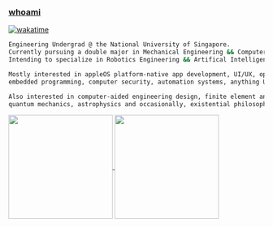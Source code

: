 ### [whoami](https://en.wikipedia.org/wiki/Whoami)
[![wakatime](https://wakatime.com/badge/user/7d93b53f-57a1-4e40-bd51-06458b6e8d59.svg)](https://wakatime.com/@7d93b53f-57a1-4e40-bd51-06458b6e8d59)

 
```sh
Engineering Undergrad @ the National University of Singapore.
Currently pursuing a double major in Mechanical Engineering && Computer Science.
Intending to specialize in Robotics Engineering && Artifical Intelligence.

Mostly interested in appleOS platform-native app development, UI/UX, operating systems engineering,
embedded programming, computer security, automation systems, anything Unix.

Also interested in computer-aided engineering design, finite element analysis, system dynamics modelling,
quantum mechanics, astrophysics and occasionally, existential philosophy and constitutional law.
```
<a href="https://github.com/sp4ce-cowboy">
  <img height="205" align="center" src="https://github-readme-stats.vercel.app/api?username=sp4ce-cowboy&show_icons=true&locale=en&theme=dracula" />
</a>
<a href="https://wakatime.com/@space_cowboy">
  <img height="205" align="center" src="https://github-readme-stats.vercel.app/api/wakatime?username=space_cowboy&layout=compact&theme=dracula" />
</a>



<!--
**sp4ce-cowboy/sp4ce-cowboy** is a ✨ _special_ ✨ repository because its `README.md` (this file) appears on your GitHub profile.

Here are some ideas to get you started:

- 🔭 I’m currently working on ...
- 🌱 I’m currently learning ...
- 👯 I’m looking to collaborate on ...
- 🤔 I’m looking for help with ...
- 💬 Ask me about ...
- 📫 How to reach me: ...
- 😄 Pronouns: ...
- ⚡ Fun fact: ...
-->
